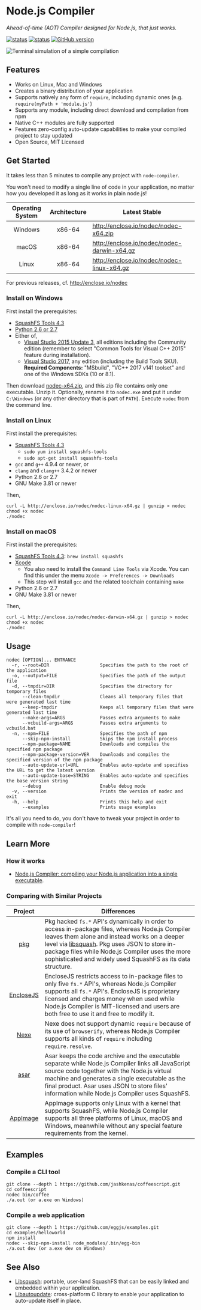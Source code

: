 # Node.js Compiler

*Ahead-of-time (AOT) Compiler designed for Node.js, that just works.*

[![status](https://ci.appveyor.com/api/projects/status/gap9xne0rayjtynp/branch/master?svg=true)](https://ci.appveyor.com/project/pmq20/node-compiler/branch/master)
[![status](https://travis-ci.org/pmq20/node-compiler.svg?branch=master)](https://travis-ci.org/pmq20/node-compiler)
[![GitHub version](https://badge.fury.io/gh/pmq20%2Fnode-compiler.svg)](https://badge.fury.io/gh/pmq20%2Fnode-compiler)

![Terminal simulation of a simple compilation](https://github.com/pmq20/node-compiler/raw/master/doc/nodec.gif)

## Features

- Works on Linux, Mac and Windows
- Creates a binary distribution of your application
- Supports natively any form of `require`, including dynamic ones (e.g. `require(myPath + 'module.js'`)
- Supports any module, including direct download and compilation from npm
- Native C++ modules are fully supported
- Features zero-config auto-update capabilities to make your compiled project to stay updated
- Open Source, MIT Licensed

## Get Started

It takes less than 5 minutes to compile any project with `node-compiler`.

You won't need to modify a single line of code in your application, no matter how you developed it as long as it works in plain node.js!

|    Operating System   | Architecture |           Latest&#160;Stable                 |
|:---------------------:|:------------:|----------------------------------------------|
|        Windows        |    x86-64    | http://enclose.io/nodec/nodec-x64.zip        |
|         macOS         |    x86-64    | http://enclose.io/nodec/nodec-darwin-x64.gz  |
|         Linux         |    x86-64    | http://enclose.io/nodec/nodec-linux-x64.gz   |

For previous releases, cf. http://enclose.io/nodec

### Install on Windows

First install the prerequisites:

* [SquashFS Tools 4.3](https://github.com/pmq20/squashfuse/files/691217/sqfs43-win32.zip)
* [Python 2.6 or 2.7](https://www.python.org/downloads/)
* Either of,
  - [Visual Studio 2015 Update 3](https://www.visualstudio.com/), all editions
  including the Community edition (remember to select
  "Common Tools for Visual C++ 2015" feature during installation).
  - [Visual Studio 2017](https://www.visualstudio.com/downloads/), any edition (including the Build Tools SKU).
  __Required Components:__ "MSbuild", "VC++ 2017 v141 toolset" and one of the Windows SDKs (10 or 8.1).

Then download [nodec-x64.zip](http://enclose.io/nodec/nodec-x64.zip), and this zip file contains only one executable. Unzip it. Optionally, rename it to `nodec.exe` and put it under `C:\Windows` (or any other directory that is part of `PATH`). Execute `nodec` from the command line.

### Install on Linux

First install the prerequisites:

* [SquashFS Tools 4.3](http://squashfs.sourceforge.net/)
  - `sudo yum install squashfs-tools`
  - `sudo apt-get install squashfs-tools`
* `gcc` and `g++` 4.9.4 or newer, or
* `clang` and `clang++` 3.4.2 or newer
* Python 2.6 or 2.7
* GNU Make 3.81 or newer

Then,

    curl -L http://enclose.io/nodec/nodec-linux-x64.gz | gunzip > nodec
    chmod +x nodec
    ./nodec
    
### Install on macOS

First install the prerequisites:

* [SquashFS Tools 4.3](http://squashfs.sourceforge.net/): `brew install squashfs`
* [Xcode](https://developer.apple.com/xcode/download/)
  * You also need to install the `Command Line Tools` via Xcode. You can find
    this under the menu `Xcode -> Preferences -> Downloads`
  * This step will install `gcc` and the related toolchain containing `make`
* Python 2.6 or 2.7
* GNU Make 3.81 or newer

Then,

    curl -L http://enclose.io/nodec/nodec-darwin-x64.gz | gunzip > nodec
    chmod +x nodec
    ./nodec

## Usage

    nodec [OPTION]... ENTRANCE
      -r, --root=DIR                   Specifies the path to the root of the application
      -o, --output=FILE                Specifies the path of the output file
      -d, --tmpdir=DIR                 Specifies the directory for temporary files
          --clean-tmpdir               Cleans all temporary files that were generated last time
          --keep-tmpdir                Keeps all temporary files that were generated last time
          --make-args=ARGS             Passes extra arguments to make
          --vcbuild-args=ARGS          Passes extra arguments to vcbuild.bat
      -n, --npm=FILE                   Specifies the path of npm
          --skip-npm-install           Skips the npm install process
          --npm-package=NAME           Downloads and compiles the specified npm package
          --npm-package-version=VER    Downloads and compiles the specified version of the npm package
          --auto-update-url=URL        Enables auto-update and specifies the URL to get the latest version
          --auto-update-base=STRING    Enables auto-update and specifies the base version string
          --debug                      Enable debug mode
      -v, --version                    Prints the version of nodec and exit
      -h, --help                       Prints this help and exit
          --examples                   Prints usage examples

It's all you need to do, you don't have to tweak your project in order to compile with `node-compiler`!

## Learn More

### How it works

- [Node.js Compiler: compiling your Node.js application into a single executable](https://speakerdeck.com/pmq20/node-dot-js-compiler-compiling-your-node-dot-js-application-into-a-single-executable).

### Comparing with Similar Projects

|            Project                       | Differences                                                                                                                                                                                                                                                                                                                                             |
|:----------------------------------------:|---------------------------------------------------------------------------------------------------------------------------------------------------------------------------------------------------------------------------------------------------------------------------------------------------------------------------------------------------------|
| [pkg](https://github.com/zeit/pkg)       | Pkg hacked `fs.*` API's dynamically in order to access in-package files, whereas Node.js Compiler leaves them alone and instead works on a deeper level via [libsquash](https://github.com/pmq20/libsquash). Pkg uses JSON to store in-package files while Node.js Compiler uses the more sophisticated and widely used SquashFS as its data structure. |
| [EncloseJS](http://enclosejs.com/)       | EncloseJS restricts access to in-package files to only five `fs.*` API's, whereas Node.js Compiler supports all `fs.*` API's. EncloseJS is proprietary licensed and charges money when used while Node.js Compiler is MIT-licensed and users are both free to use it and free to modify it.                                                             |
| [Nexe](https://github.com/nexe/nexe)     | Nexe does not support dynamic `require` because of its use of `browserify`, whereas Node.js Compiler supports all kinds of `require` including `require.resolve`.                                                                                                                                                                                       |
| [asar](https://github.com/electron/asar) | Asar keeps the code archive and the executable separate while Node.js Compiler links all JavaScript source code together with the Node.js virtual machine and generates a single executable as the final product. Asar uses JSON to store files' information while Node.js Compiler uses SquashFS.                                                      |
| [AppImage](http://appimage.org/)         | AppImage supports only Linux with a kernel that supports SquashFS, while Node.js Compiler supports all three platforms of Linux, macOS and Windows, meanwhile without any special feature requirements from the kernel.                                                                                                                                 |


## Examples

### Compile a CLI tool

    git clone --depth 1 https://github.com/jashkenas/coffeescript.git
    cd coffeescript
    nodec bin/coffee
    ./a.out (or a.exe on Windows)

### Compile a web application

    git clone --depth 1 https://github.com/eggjs/examples.git
    cd examples/helloworld
    npm install
    nodec --skip-npm-install node_modules/.bin/egg-bin
    ./a.out dev (or a.exe dev on Windows)

## See Also

- [Libsquash](https://github.com/pmq20/libsquash): portable, user-land SquashFS that can be easily linked and embedded within your application.
- [Libautoupdate](https://github.com/pmq20/libautoupdate): cross-platform C library to enable your application to auto-update itself in place.
